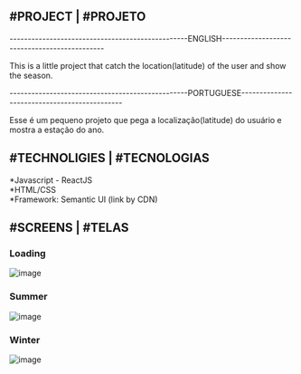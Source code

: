 <h2> #PROJECT | #PROJETO </h2>
-------------------------------------------------ENGLISH---------------------------------------------
<p>This is a little project that catch the location(latitude) of the user and show the season. </p>
-------------------------------------------------PORTUGUESE---------------------------------------------
<p>Esse é um pequeno projeto que pega a localização(latitude) do usuário e mostra a estação do ano. </p>

<h2> #TECHNOLIGIES | #TECNOLOGIAS </h2>
*Javascript - ReactJS <br/>
*HTML/CSS <br/>
*Framework: Semantic UI (link by CDN)


<h2> #SCREENS | #TELAS </h2>

<h3> Loading </h3>

![image](https://user-images.githubusercontent.com/45010175/96643884-95412600-12fe-11eb-8f1e-011964a965db.png)


<h3> Summer </h3>

![image](https://user-images.githubusercontent.com/45010175/96651998-65008400-130c-11eb-806c-e16672e29968.png)



<h3> Winter </h3> 

![image](https://user-images.githubusercontent.com/45010175/96644130-0254bb80-12ff-11eb-8e2e-c73f2e242159.png)
